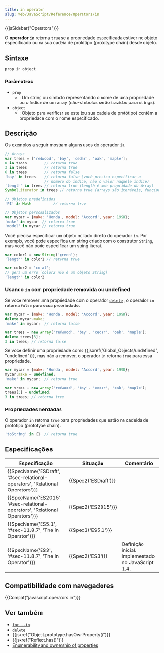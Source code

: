 ```yaml
---
title: in operator
slug: Web/JavaScript/Reference/Operators/in
---
```


{{jsSidebar("Operators")}}

O **operador** **`in`** retorna `true` se a propriedade especificada estiver no objeto especificado ou na sua cadeia de protótipo (prototype chain) desde objeto.

## Sintaxe

```
prop in object
```

### Parâmetros

- `prop`
  - : Um string ou símbolo representando o nome de uma propriedade ou o índice de um array (não-símbolos serão trazidos para strings).
- `object`
  - : Objeto para verificar se este (ou sua cadeia de protótipo) contém a propriedade com o nome especificado.

## Descrição

Os exemplos a seguir mostram alguns usos do operador `in`.

```js
// Arrays
var trees = ['redwood', 'bay', 'cedar', 'oak', 'maple'];
0 in trees        // retorna true
3 in trees        // retorna true
6 in trees        // retorna false
'bay' in trees    // retorna false (você precisa especificar o
                  // número do índice, não o valor naquele índice)
'length' in trees // retorna true (length é uma propridade do Array)
Symbol.iterator in trees // retorna true (arrays são iteráveis, funciona apenas na ES2015+)

// Objetos predefinidos
'PI' in Math          // retorna true

// Objetos personalizados
var mycar = {make: 'Honda', model: 'Accord', year: 1998};
'make' in mycar  // retorna true
'model' in mycar // retorna true
```

Você precisa especificar um objeto no lado direito do operador `in`. Por exemplo, você pode especifica um string criado com o construtor `String`, mas você não pode especificar um string literal.

```js
var color1 = new String('green');
'length' in color1 // retorna true

var color2 = 'coral';
// gera um erro (color2 não é um objeto String)
'length' in color2
```

### Usando `in` com propriedade removida ou undefined

Se você remover uma propriedade com o operador [`delete`](/pt-BR/docs/Web/JavaScript/Reference/Operators/delete) , o operador `in` retorna `false` para essa propriedade.

```js
var mycar = {make: 'Honda', model: 'Accord', year: 1998};
delete mycar.make;
'make' in mycar;  // retorna false

var trees = new Array('redwood', 'bay', 'cedar', 'oak', 'maple');
delete trees[3];
3 in trees; // retorna false
```

Se você definir uma propriedade como {{jsxref("Global_Objects/undefined", "undefined")}}, mas não a remover, o operador `in` retorna `true` para essa propriedade.

```js
var mycar = {make: 'Honda', model: 'Accord', year: 1998};
mycar.make = undefined;
'make' in mycar;  // retorna true
```

```js
var trees = new Array('redwood', 'bay', 'cedar', 'oak', 'maple');
trees[3] = undefined;
3 in trees; // retorna true
```

### Propriedades herdadas

O operador `in` retorna `true` para propriedades que estão na cadeida de protótipo (prototype chain).

```js
'toString' in {}; // retorna true
```

## Especificações

| Especificação                                                                                        | Situação                     | Comentário                                         |
| ---------------------------------------------------------------------------------------------------- | ---------------------------- | -------------------------------------------------- |
| {{SpecName('ESDraft', '#sec-relational-operators', 'Relational Operators')}} | {{Spec2('ESDraft')}} |                                                    |
| {{SpecName('ES2015', '#sec-relational-operators', 'Relational Operators')}} | {{Spec2('ES2015')}}     |                                                    |
| {{SpecName('ES5.1', '#sec-11.8.7', 'The in Operator')}}                             | {{Spec2('ES5.1')}}     |                                                    |
| {{SpecName('ES3', '#sec-11.8.7', 'The in Operator')}}                             | {{Spec2('ES3')}}         | Definição inicial. Implementado no JavaScript 1.4. |

## Compatibilidade com navegadores

{{Compat("javascript.operators.in")}}

## Ver também

- [`for...in`](/pt-BR/docs/Web/JavaScript/Reference/Statements/for...in)
- [`delete`](/pt-BR/docs/Web/JavaScript/Reference/Operators/delete)
- {{jsxref("Object.prototype.hasOwnProperty()")}}
- {{jsxref("Reflect.has()")}}
- [Enumerability and ownership of properties](/pt-BR/docs/Enumerability_and_ownership_of_properties)
